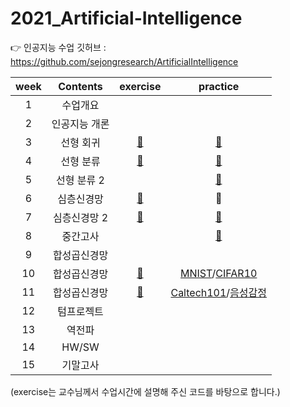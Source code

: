 # 2021_Artificial-Intelligence

👉 인공지능 수업 깃허브 : https://github.com/sejongresearch/ArtificialIntelligence

|week|Contents|exercise|practice|
|:--:|:--:|:--:|:--:|
|1|수업개요||| 
|2|인공지능 개론||| 
|3|선형 회귀|[💚](https://github.com/yunjeong-chang/2021_Artificial-Intelligence/tree/main/3%EC%A3%BC%EC%B0%A8/exercise)|[💙](https://github.com/yunjeong-chang/2021_Artificial-Intelligence/blob/main/3%EC%A3%BC%EC%B0%A8/Cabbage&CarPrice.md)| 
|4|선형 분류|[💚](https://github.com/yunjeong-chang/2021_Artificial-Intelligence/tree/main/4%EC%A3%BC%EC%B0%A8/exercise)|[💙](https://github.com/yunjeong-chang/2021_Artificial-Intelligence/blob/main/4%EC%A3%BC%EC%B0%A8/Diabetes&Crop.md)| 
|5|선형 분류 2||[💙](https://github.com/yunjeong-chang/2021_Artificial-Intelligence/blob/main/5%EC%A3%BC%EC%B0%A8/MNIST.md)|
|6|심층신경망|[💚](https://github.com/yunjeong-chang/2021_Artificial-Intelligence/tree/main/6%EC%A3%BC%EC%B0%A8/exercise)|💙|
|7|심층신경망 2|[💚](https://github.com/yunjeong-chang/2021_Artificial-Intelligence/blob/main/7%EC%A3%BC%EC%B0%A8/7%EC%A3%BC%EC%B0%A8_%EC%8B%A4%EC%8A%B56_ALL.ipynb)|[💙](https://github.com/yunjeong-chang/2021_Artificial-Intelligence/blob/main/7%EC%A3%BC%EC%B0%A8/MNIST%26Traffic.md)|
|8|중간고사||[💙](https://github.com/yunjeong-chang/2021_Artificial-Intelligence/blob/main/8%EC%A3%BC%EC%B0%A8/%EC%A4%91%EA%B0%84%EA%B3%A0%EC%82%AC%20%EB%8C%80%EB%B9%84%20%EB%A7%A4%EB%89%B4%EC%96%BC.md)|
|9|합성곱신경망|||
|10|합성곱신경망|[💚](https://github.com/yunjeong-chang/2021_Artificial-Intelligence/tree/main/10%EC%A3%BC%EC%B0%A8)|[MNIST](https://github.com/yunjeong-chang/2021_Artificial-Intelligence/blob/main/10%EC%A3%BC%EC%B0%A8/CNN-MNIST.md)/[CIFAR10]()|
|11|합성곱신경망|[💚](https://github.com/yunjeong-chang/2021_Artificial-Intelligence/tree/main/11%EC%A3%BC%EC%B0%A8)|[Caltech101]()/[음성감정]()|
|12|텀프로젝트|||
|13|역전파|||
|14|HW/SW|||
|15|기말고사|||

(exercise는 교수님께서 수업시간에 설명해 주신 코드를 바탕으로 합니다.)
